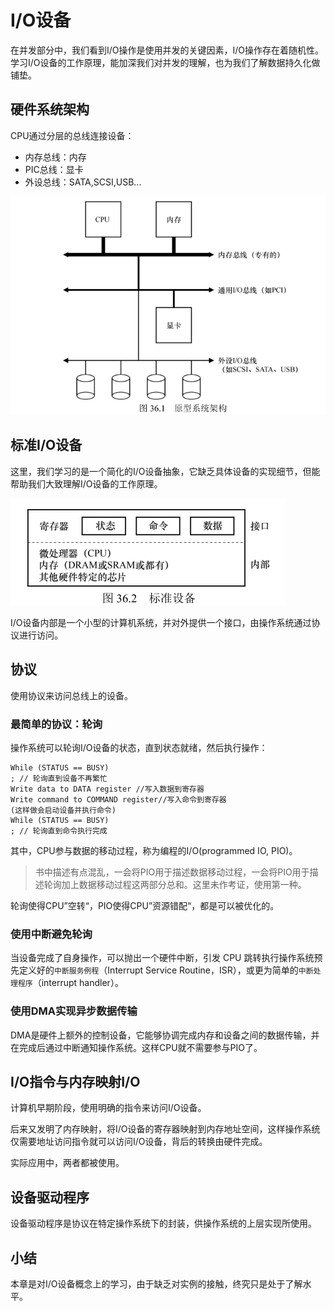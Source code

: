 # I/O设备

在并发部分中，我们看到I/O操作是使用并发的关键因素，I/O操作存在着随机性。学习I/O设备的工作原理，能加深我们对并发的理解，也为我们了解数据持久化做铺垫。

## 硬件系统架构

CPU通过分层的总线连接设备：

- 内存总线：内存
- PIC总线：显卡
- 外设总线：SATA,SCSI,USB...

![](assets/Pasted%20image%2020230628124939.png)

## 标准I/O设备

这里，我们学习的是一个简化的I/O设备抽象，它缺乏具体设备的实现细节，但能帮助我们大致理解I/O设备的工作原理。

![](assets/Pasted%20image%2020230628124956.png)

I/O设备内部是一个小型的计算机系统，并对外提供一个接口，由操作系统通过协议进行访问。

## 协议

使用协议来访问总线上的设备。

### 最简单的协议：轮询

操作系统可以轮询I/O设备的状态，直到状态就绪，然后执行操作：

```
While (STATUS == BUSY)
; // 轮询直到设备不再繁忙
Write data to DATA register //写入数据到寄存器
Write command to COMMAND register//写入命令到寄存器
(这样做会启动设备并执行命令)
While (STATUS == BUSY)
; // 轮询直到命令执行完成
```

其中，CPU参与数据的移动过程，称为编程的I/O(programmed IO, PIO)。

>书中描述有点混乱，一会将PIO用于描述数据移动过程，一会将PIO用于描述轮询加上数据移动过程这两部分总和。这里未作考证，使用第一种。

轮询使得CPU”空转“，PIO使得CPU”资源错配“，都是可以被优化的。

### 使用中断避免轮询

当设备完成了自身操作，可以抛出一个硬件中断，引发 CPU 跳转执行操作系统预先定义好的`中断服务例程`（Interrupt Service Routine，ISR），或更为简单的`中断处理程序`（interrupt handler）。

### 使用DMA实现异步数据传输

DMA是硬件上额外的控制设备，它能够协调完成内存和设备之间的数据传输，并在完成后通过中断通知操作系统。这样CPU就不需要参与PIO了。

## I/O指令与内存映射I/O

计算机早期阶段，使用明确的指令来访问I/O设备。

后来又发明了内存映射，将I/O设备的寄存器映射到内存地址空间，这样操作系统仅需要地址访问指令就可以访问I/O设备，背后的转换由硬件完成。

实际应用中，两者都被使用。

## 设备驱动程序

设备驱动程序是协议在特定操作系统下的封装，供操作系统的上层实现所使用。

## 小结

本章是对I/O设备概念上的学习，由于缺乏对实例的接触，终究只是处于了解水平。
